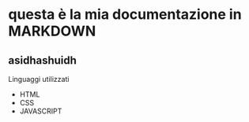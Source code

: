 # questa è la mia documentazione in MARKDOWN
## asidhashuidh
Linguaggi utilizzati
- HTML
- CSS
- JAVASCRIPT
